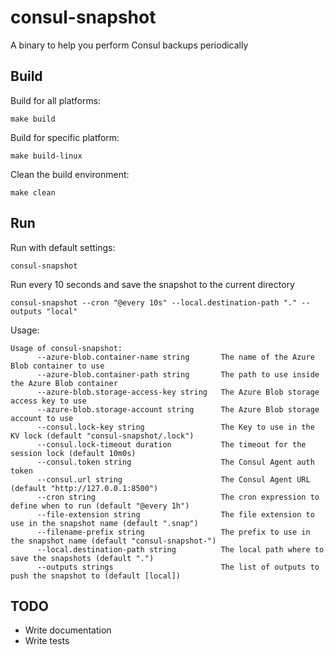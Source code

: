 # consul-snapshot

A binary to help you perform Consul backups periodically

## Build

Build for all platforms:

`make build`

Build for specific platform:

`make build-linux`

Clean the build environment:

`make clean`

## Run

Run with default settings:

`consul-snapshot`

Run every 10 seconds and save the snapshot to the current directory

`consul-snapshot --cron "@every 10s" --local.destination-path "." --outputs "local"`

Usage:

```text
Usage of consul-snapshot:
      --azure-blob.container-name string       The name of the Azure Blob container to use
      --azure-blob.container-path string       The path to use inside the Azure Blob container
      --azure-blob.storage-access-key string   The Azure Blob storage access key to use
      --azure-blob.storage-account string      The Azure Blob storage account to use
      --consul.lock-key string                 The Key to use in the KV lock (default "consul-snapshot/.lock")
      --consul.lock-timeout duration           The timeout for the session lock (default 10m0s)
      --consul.token string                    The Consul Agent auth token
      --consul.url string                      The Consul Agent URL (default "http://127.0.0.1:8500")
      --cron string                            The cron expression to define when to run (default "@every 1h")
      --file-extension string                  The file extension to use in the snapshot name (default ".snap")
      --filename-prefix string                 The prefix to use in the snapshot name (default "consul-snapshot-")
      --local.destination-path string          The local path where to save the snapshots (default ".")
      --outputs strings                        The list of outputs to push the snapshot to (default [local])
```

## TODO

* Write documentation
* Write tests
